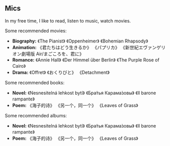 ## Mics

<p>In my free time, I like to read, listen to music, watch movies.</p>

<p>Some recommended movies:</p>

<ul>
  <li><strong>Biography:</strong> 《The Pianist》 《Oppenheimer》 《Bohemian Rhapsody》</li>
  <li><strong>Animation:</strong> 《君たちはどう生きるか》 《パプリカ》 《新世紀エヴァンゲリオン劇場版 Air/まごころを、君に》</li>
  <li><strong>Romance:</strong> 《Annie Hall》 《Der Himmel über Berlin》 《The Purple Rose of Cairo》</li>
  <li><strong>Drama:</strong> 《Offret》 《おくりびと》 《Detachment》</li>
</ul>

<p>Some recommended books:</p>

<ul>
  <li><strong>Novel:</strong> 《Nesnesitelná lehkost bytí》 《Бра́тья Карама́зовы》 《Il barone rampante》</li>
  <li><strong>Poem:</strong> 《海子的诗》 《另一个，同一个》 《Leaves of Grass》</li>
</ul>

<p>Some recommended albums:</p>

<ul>
  <li><strong>Novel:</strong> 《Nesnesitelná lehkost bytí》 《Бра́тья Карама́зовы》 《Il barone rampante》</li>
  <li><strong>Poem:</strong> 《海子的诗》 《另一个，同一个》 《Leaves of Grass》</li>
</ul>
